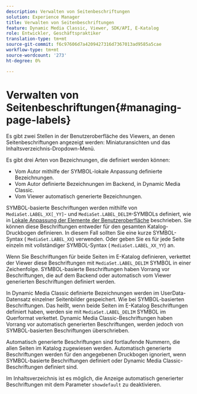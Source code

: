 ```yaml
---
description: Verwalten von Seitenbeschriftungen
solution: Experience Manager
title: Verwalten von Seitenbeschriftungen
feature: Dynamic Media Classic, Viewer, SDK/API, E-Katalog
role: Entwickler, Geschäftspraktiker
translation-type: tm+mt
source-git-commit: f6c97606d7a4209427316d7367013ad9585a5cae
workflow-type: tm+mt
source-wordcount: '273'
ht-degree: 0%

---
```



# Verwalten von Seitenbeschriftungen{#managing-page-labels}

Es gibt zwei Stellen in der Benutzeroberfläche des Viewers, an denen Seitenbeschriftungen angezeigt werden: Miniaturansichten und das Inhaltsverzeichnis-Dropdown-Menü.

Es gibt drei Arten von Bezeichnungen, die definiert werden können:

* Vom Autor mithilfe der SYMBOL-lokale Anpassung definierte Bezeichnungen.
* Vom Autor definierte Bezeichnungen im Backend, in Dynamic Media Classic.
* Vom Viewer automatisch generierte Bezeichnungen.

SYMBOL-basierte Beschriftungen werden mithilfe von `MediaSet.LABEL_XX[_YY]`- und `MediaSet.LABEL_DELIM`-SYMBOLs definiert, wie in [Lokale Anpassung der Elemente der Benutzeroberfläche](../../c-html5-s7-aem-asset-viewers/c-html5-20-ecatalog-viewer-about/c-html5-20-ecatalog-viewer-localization.md#concept-cbfc39344c494eb7b9f6a272cff0cc74) beschrieben. Sie können diese Beschriftungen entweder für den gesamten Katalog-Druckbogen definieren. In diesem Fall sollten Sie eine kurze SYMBOL-Syntax ( `MediaSet.LABEL_XX`) verwenden. Oder geben Sie es für jede Seite einzeln mit vollständiger SYMBOL-Syntax ( `MediaSet.LABEL_XX_YY`) an.

Wenn Sie Beschriftungen für beide Seiten im E-Katalog definieren, verkettet der Viewer diese Beschriftungen mit `MediaSet.LABEL_DELIM` SYMBOL in einer Zeichenfolge. SYMBOL-basierte Beschriftungen haben Vorrang vor Beschriftungen, die auf dem Backend oder automatisch vom Viewer generierten Beschriftungen definiert werden.

In Dynamic Media Classic definierte Bezeichnungen werden im UserData-Datensatz einzelner Seitenbilder gespeichert. Wie bei SYMBOL-basierten Beschriftungen. Das heißt, wenn beide Seiten im E-Katalog Beschriftungen definiert haben, werden sie mit `MediaSet.LABEL_DELIM` SYMBOL im Querformat verkettet. Dynamic Media Classic-Beschriftungen haben Vorrang vor automatisch generierten Beschriftungen, werden jedoch von SYMBOL-basierten Beschriftungen überschrieben.

Automatisch generierte Beschriftungen sind fortlaufende Nummern, die allen Seiten im Katalog zugewiesen werden. Automatisch generierte Beschriftungen werden für den angegebenen Druckbogen ignoriert, wenn SYMBOL-basierte Beschriftungen definiert oder Dynamic Media Classic-Beschriftungen definiert sind.

Im Inhaltsverzeichnis ist es möglich, die Anzeige automatisch generierter Beschriftungen mit dem Parameter `showdefault` zu deaktivieren.

